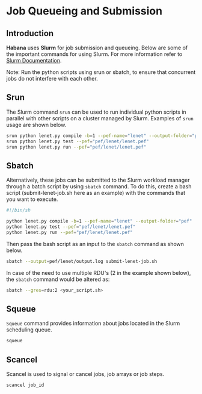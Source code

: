# Job Queueing and Submission

## Introduction

**Habana** uses **Slurm** for job submission and queueing. Below are some of the important commands for using Slurm. For more information refer to [Slurm Documentation](https://slurm.schedmd.com/).

Note: Run the python scripts using srun or sbatch, to ensure that concurrent jobs do not interfere with each other.

## Srun

The Slurm command `srun` can be used to run individual python scripts in parallel with other scripts on a cluster managed by Slurm. Examples of `srun` usage are shown below.

```bash
srun python lenet.py compile -b=1 --pef-name="lenet" --output-folder="pef"
srun python lenet.py test --pef="pef/lenet/lenet.pef"
srun python lenet.py run --pef="pef/lenet/lenet.pef"
```

## Sbatch

Alternatively, these jobs can be submitted to the Slurm workload manager through a batch script by using `sbatch` command. To do this, create a bash script (submit-lenet-job.sh here as an example) with the commands that you want to execute.

```bash
#!/bin/sh

python lenet.py compile -b=1 --pef-name="lenet" --output-folder="pef"
python lenet.py test --pef="pef/lenet/lenet.pef"
python lenet.py run --pef="pef/lenet/lenet.pef"
```

Then pass the bash script as an input to the `sbatch` command as shown below.

```bash
sbatch --output=pef/lenet/output.log submit-lenet-job.sh
```

In case of the need to use multiple RDU's (2 in the example shown below), the `sbatch` command would be altered as:

```bash
sbatch --gres=rdu:2 <your_script.sh>
```
<!--- See [DataParallel](DataParallel.md) for additional information. --->

## Squeue

`Squeue` command provides information about jobs located in the Slurm scheduling queue.

```bash
squeue
```

## Scancel

Scancel is used to signal or cancel jobs, job arrays or job steps.

```bash
scancel job_id
```
